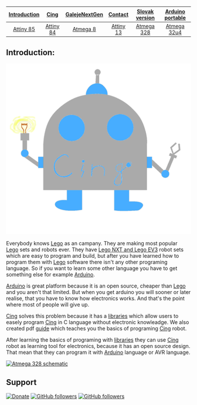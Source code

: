 
| [**Introduction**](README-en.md) |[**Cing**](README-cing.md)  |[**GalejeNextGen**](README-GNG.md)|[**Contact**](README-contact.md)|[**Slovak version**](README.md)|[**Arduino portable**](https://drive.google.com/file/d/0B4RmGq_2LqvyWHNMNzY1T0phVmM/view?usp=sharing)|
|:---:|:---:|:---:|:---:|:---:|:---:|
|[Attiny 85](README-Attiny85-en.md)|[Attiny 84](README-Attiny84-en.md)|[Atmega 8](README-Atmega8-en.md)|[Attiny 13](README-Attiny13-en.md)|[Atmega 328](README-Atmega328-en.md)|[Atmega 32u4](README-Atmega32u4-en.md)|








## Introduction:
<img src="Pictures/logo%20Cing.png">

Everybody knows [Lego](https://www.lego.com/en-us/) as an campany. They are making most popular [Lego](https://www.lego.com/en-us/) sets and robots ever. They have <a href="https://www.lego.com/en-us/mindstorms">Lego NXT and Lego EV3</a> robot sets which are easy to program and build, but after you have learned how to program them with [Lego](https://www.lego.com/en-us/) software there isn't any other programing language. So  if you want to learn some other language you have to get something else for example [Arduino](https://www.arduino.cc/).

[Arduino](https://www.arduino.cc/) is great platform because it is an open source, cheaper than [Lego](https://www.lego.com/en-us/) and you aren't that limited. But when you get arduino you will sooner or later realise, that you have to know how electronics works. And that's the point where most of people will give up.


<a href="https://github.com/Galeje/Cing" target= "_blank">Cing</a> solves this problem because it has a <a href="https://github.com/Galeje/ing/tree/master/libraries" target= "_blank">libraries</a> which allow users to easely program <a href="https://github.com/Galeje/Cing" target= "_blank">Cing</a> in C language without electronic knowleadge. We also created pdf <a href="https://github.com/Galeje/Cing/blob/master/CINGtlac.pdf">guide</a>  which teaches you the basics of programing <a href="https://github.com/Galeje/Cing" target= "_blank">Cing</a> robot. 

After learning the basics of programing with <a href="https://github.com/Galeje/ing/tree/master/libraries" target= "_blank">libraries</a> they can use <a href="https://github.com/Galeje/Cing" target= "_blank">Cing</a> robot as learning tool for electronics, because it has an open source design. That mean that they can program it with [Arduino](https://www.arduino.cc/) language or AVR language.

<a href="https://github.com/Galeje/Cing/blob/master/Fotografie%20(Photos)/Log%C3%A1%20(Logos)/CingLogo.png"><img src="Fotografie%20(Photos)/Logá%20(Logos)/CingLogo.png" alt="Atmega 328 schematic"></a>


## Support
[![Donate](https://img.shields.io/badge/paypal-donate-yellow.svg)](https://www.paypal.me/StanislavJochman)
[![GitHub followers](https://img.shields.io/github/followers/espadrine.svg?style=social&label=Follow)](https://github.com/StanislavJochman/ATTEMP)
[![GitHub followers](https://img.shields.io/github/followers/espadrine.svg?style=social&label=Follow)](https://github.com/Galeje/Cing)

